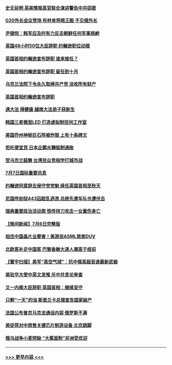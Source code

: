 #### [史无前例 英美情报高官联合演讲警告中共窃密](../pages/prog202/a103473147.md?t=07080751) 
#### [G20外长会议登场 布林肯将晤王毅 不见俄外长](../pages/prog202/a103473787.md?t=07080751) 
#### [尹锡悦：韩军应及时有力反击朝鲜任何军事挑衅](../pages/prog202/a103473820.md?t=07080751) 
#### [英国48小时50位大臣辞职 约翰逊职位动摇](../pages/prog202/a103473785.md?t=07080751) 
#### [英国首相约翰逊宣布辞职 谁来接任？](../pages/prog202/a103473780.md?t=07080751) 
#### [英国首相约翰逊宣布辞职 留任到十月](../pages/prog202/a103473783.md?t=07080751) 
#### [乌克兰法院下令永久取缔共产党 没收所有财产](../pages/prog202/a103473710.md?t=07080751) 
#### [英国首相约翰逊宣布辞职](../pages/prog202/a103473623.md?t=07080751) 
#### [遇大法 得健康 越南大法弟子获新生](../pages/prog202/a103473515.md?t=07080751) 
#### [韩国三星微型LED 打造虚拟制空间工作室](../pages/prog202/a103473511.md?t=07080751) 
#### [美国乔州神秘巨石阵被炸毁 上有十条碑文](../pages/prog202/a103473501.md?t=07080751) 
#### [拒吃便宜货 日本企鹅水獭抵制通胀](../pages/prog202/a103473521.md?t=07080751) 
#### [受乌克兰鼓舞 台湾民众竞相学打城市战](../pages/prog202/a103473535.md?t=07080751) 
#### [7月7日国际重要讯息](../pages/prog202/a103473499.md?t=07080751) 
#### [约翰逊同意辞去保守党党魁 续任英国首相至秋天](../pages/prog202/a103473413.md?t=07080751) 
#### [尼国传劫狱443囚趁乱逃逸 总统先遣车队也遭伏击](../pages/prog202/a103473431.md?t=07080751) 
#### [瑞典重要政治活动周 惊传持刀攻击一女重伤身亡](../pages/prog202/a103473346.md?t=07080751) 
#### [【晚间新闻】7月6日完整版](../pages/prog202/a103473237.md?t=07080751) 
#### [掐住中国晶片业要害！美游说ASML禁卖DUV](../pages/prog202/a103473285.md?t=07080751) 
#### [北欧客补足中国客 巴黎香榭大道人潮高于疫前](../pages/prog202/a103473258.md?t=07080751) 
#### [【寰宇扫描】美军“高空气球”：抗中俄高超音速最新武器](../pages/prog202/a103473163.md?t=07080751) 
#### [美驻华大使中英文发推 斥中共言论审查](../pages/prog202/a103473145.md?t=07080751) 
#### [又一内阁大臣辞职 英国首相：继续坚守](../pages/prog202/a103473153.md?t=07080751) 
#### [只剩“一天”的油 斯里兰卡总理宣告国家破产](../pages/prog202/a103473155.md?t=07080751) 
#### [法国公布普京马克龙通话内容 俄罗斯不满](../pages/prog202/a103473157.md?t=07080751) 
#### [美促荷对中禁售关键芯片制造设备 北京跳脚](../pages/prog202/a103473161.md?t=07080751) 
#### [俄乌战争小麦短缺 “大蕉面粉”非洲受欢迎](../pages/prog202/a103473166.md?t=07080751) 

----
#### [ >>> 更早内容 <<< ](../indexes/prog202-earlier.md)
